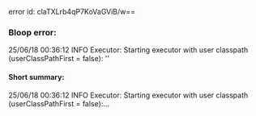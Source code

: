 error id: claTXLrb4qP7KoVaGViB/w==
### Bloop error:

25/06/18 00:36:12 INFO Executor: Starting executor with user classpath (userClassPathFirst = false): ''
#### Short summary: 

25/06/18 00:36:12 INFO Executor: Starting executor with user classpath (userClassPathFirst = false):...